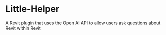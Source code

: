 # Little-Helper
A Revit plugin that uses the Open AI API to allow users ask questions about Revit within Revit
